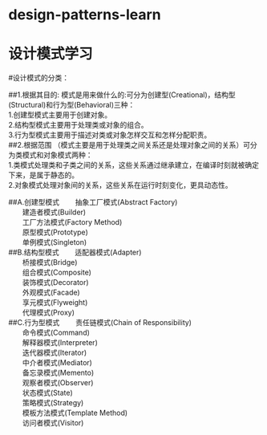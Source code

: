 # design-patterns-learn
#  设计模式学习
#设计模式的分类：

##1.根据其目的:
模式是用来做什么的:可分为创建型(Creational)，结构型(Structural)和行为型(Behavioral)三种： <br>
1.创建型模式主要用于创建对象。 <br>
2.结构型模式主要用于处理类或对象的组合。 <br>
3.行为型模式主要用于描述对类或对象怎样交互和怎样分配职责。 <br>
##2.根据范围
（模式主要是用于处理类之间关系还是处理对象之间的关系）可分为类模式和对象模式两种： <br>
1.类模式处理类和子类之间的关系，这些关系通过继承建立，在编译时刻就被确定下来，是属于静态的。 <br>
2.对象模式处理对象间的关系，这些关系在运行时刻变化，更具动态性。 <br>

##A.创建型模式
　　抽象工厂模式(Abstract Factory)<br>
　　建造者模式(Builder)<br>
　　工厂方法模式(Factory Method)<br>
　　原型模式(Prototype)<br>
　　单例模式(Singleton) <br>
##B.结构型模式
　　适配器模式(Adapter)<br>
　　桥接模式(Bridge)<br>
　　组合模式(Composite)<br>
　　装饰模式(Decorator)<br>
　　外观模式(Facade)<br>
　　享元模式(Flyweight)<br>
　　代理模式(Proxy)<br>
##C.行为型模式
　　责任链模式(Chain of Responsibility)<br>
　　命令模式(Command)<br>
　　解释器模式(Interpreter)<br>
　　迭代器模式(Iterator)<br>
　　中介者模式(Mediator)<br>
　　备忘录模式(Memento)<br>
　　观察者模式(Observer)<br>
　　状态模式(State)<br>
　　策略模式(Strategy)<br>
　　模板方法模式(Template Method)<br>
　　访问者模式(Visitor)<br>
 
